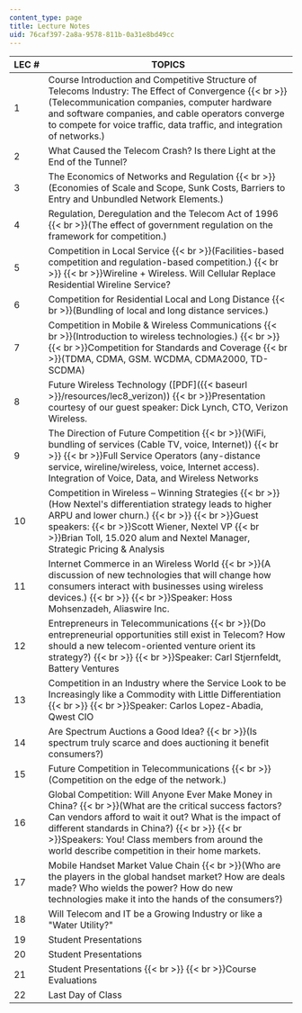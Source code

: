 ```yaml
---
content_type: page
title: Lecture Notes
uid: 76caf397-2a8a-9578-811b-0a31e8bd49cc
---
```


| LEC # | TOPICS |
| --- | --- |
| 1 | Course Introduction and Competitive Structure of Telecoms Industry: The Effect of Convergence  {{< br >}}(Telecommunication companies, computer hardware and software companies, and cable operators converge to compete for voice traffic, data traffic, and integration of networks.) |
| 2 | What Caused the Telecom Crash? Is there Light at the End of the Tunnel? |
| 3 | The Economics of Networks and Regulation  {{< br >}}(Economies of Scale and Scope, Sunk Costs, Barriers to Entry and Unbundled Network Elements.) |
| 4 | Regulation, Deregulation and the Telecom Act of 1996  {{< br >}}(The effect of government regulation on the framework for competition.) |
| 5 | Competition in Local Service  {{< br >}}(Facilities-based competition and regulation-based competition.)  {{< br >}}  {{< br >}}Wireline + Wireless. Will Cellular Replace Residential Wireline Service? |
| 6 | Competition for Residential Local and Long Distance  {{< br >}}(Bundling of local and long distance services.) |
| 7 | Competition in Mobile & Wireless Communications  {{< br >}}(Introduction to wireless technologies.)  {{< br >}}  {{< br >}}Competition for Standards and Coverage  {{< br >}}(TDMA, CDMA, GSM. WCDMA, CDMA2000, TD-SCDMA) |
| 8 | Future Wireless Technology ([PDF]({{< baseurl >}}/resources/lec8_verizon))  {{< br >}}Presentation courtesy of our guest speaker: Dick Lynch, CTO, Verizon Wireless. |
| 9 | The Direction of Future Competition  {{< br >}}(WiFi, bundling of services (Cable TV, voice, Internet))  {{< br >}}  {{< br >}}Full Service Operators (any-distance service, wireline/wireless, voice, Internet access). Integration of Voice, Data, and Wireless Networks |
| 10 | Competition in Wireless – Winning Strategies  {{< br >}}(How Nextel's differentiation strategy leads to higher ARPU and lower churn.)  {{< br >}}  {{< br >}}Guest speakers:  {{< br >}}Scott Wiener, Nextel VP  {{< br >}}Brian Toll, 15.020 alum and Nextel Manager, Strategic Pricing & Analysis |
| 11 | Internet Commerce in an Wireless World  {{< br >}}(A discussion of new technologies that will change how consumers interact with businesses using wireless devices.)  {{< br >}}  {{< br >}}Speaker: Hoss Mohsenzadeh, Aliaswire Inc. |
| 12 | Entrepreneurs in Telecommunications  {{< br >}}(Do entrepreneurial opportunities still exist in Telecom? How should a new telecom-oriented venture orient its strategy?)  {{< br >}}  {{< br >}}Speaker: Carl Stjernfeldt, Battery Ventures |
| 13 | Competition in an Industry where the Service Look to be Increasingly like a Commodity with Little Differentiation  {{< br >}}  {{< br >}}Speaker: Carlos Lopez-Abadia, Qwest CIO |
| 14 | Are Spectrum Auctions a Good Idea?  {{< br >}}(Is spectrum truly scarce and does auctioning it benefit consumers?) |
| 15 | Future Competition in Telecommunications  {{< br >}}(Competition on the edge of the network.) |
| 16 | Global Competition: Will Anyone Ever Make Money in China?  {{< br >}}(What are the critical success factors? Can vendors afford to wait it out? What is the impact of different standards in China?)  {{< br >}}  {{< br >}}Speakers: You! Class members from around the world describe competition in their home markets. |
| 17 | Mobile Handset Market Value Chain  {{< br >}}(Who are the players in the global handset market? How are deals made? Who wields the power? How do new technologies make it into the hands of the consumers?) |
| 18 | Will Telecom and IT be a Growing Industry or like a "Water Utility?" |
| 19 | Student Presentations |
| 20 | Student Presentations |
| 21 | Student Presentations  {{< br >}}  {{< br >}}Course Evaluations |
| 22 | Last Day of Class